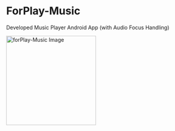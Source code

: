 # ForPlay-Music

Developed Music Player Android App (with Audio Focus Handling)

<img src="https://user-images.githubusercontent.com/57410861/156418740-2bdd485a-7a57-4b7d-8bfb-54673c8f71ea.jpg" alt="forPlay-Music Image" width="240"/>

